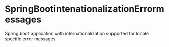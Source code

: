# SpringBootintenationalizationErrormessages
Spring boot application with internationalization supported for locale specific error messages
